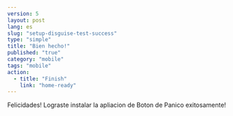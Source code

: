 ```yaml
---
version: 5
layout: post
lang: es
slug: "setup-disguise-test-success"
type: "simple"
title: "Bien hecho!"
published: "true"
category: "mobile"
tags: "mobile"
action: 
  - title: "Finish"
    link: "home-ready"
---
```


Felicidades! Lograste instalar la apliacion de Boton de Panico exitosamente!
